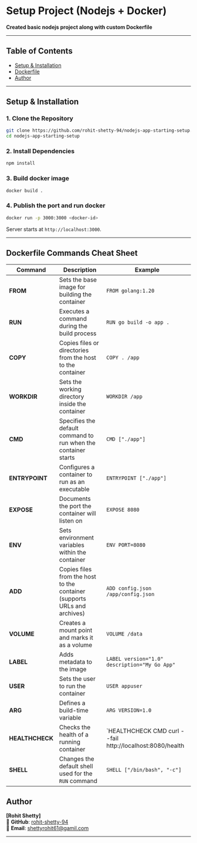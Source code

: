 # **Setup Project (Nodejs + Docker)**

**Created basic nodejs project along with custom Dockerfile**

---

## **Table of Contents**

- [Setup & Installation](#-setup--installation)
- [Dockerfile](#-dockerfile-commands-cheat-sheet)
- [Author](#-author)

---

## **Setup & Installation**

### 1️. **Clone the Repository**

```sh
git clone https://github.com/rohit-shetty-94/nodejs-app-starting-setup.git
cd nodejs-app-starting-setup
```

### 2️. **Install Dependencies**

```sh
npm install
```

### 3️. **Build docker image**

```sh
docker build .
```


### 4️. **Publish the port and run docker**

```sh
docker run -p 3000:3000 <docker-id>
```

Server starts at `http://localhost:3000`.

---

## Dockerfile Commands Cheat Sheet

| Command      | Description                                                            | Example                                               |
|--------------|------------------------------------------------------------------------|-------------------------------------------------------|
| **FROM**     | Sets the base image for building the container                          | `FROM golang:1.20`                                     |
| **RUN**      | Executes a command during the build process                             | `RUN go build -o app .`                                |
| **COPY**     | Copies files or directories from the host to the container              | `COPY . /app`                                          |
| **WORKDIR**  | Sets the working directory inside the container                         | `WORKDIR /app`                                         |
| **CMD**      | Specifies the default command to run when the container starts          | `CMD ["./app"]`                                        |
| **ENTRYPOINT** | Configures a container to run as an executable                        | `ENTRYPOINT ["./app"]`                                 |
| **EXPOSE**   | Documents the port the container will listen on                         | `EXPOSE 8080`                                          |
| **ENV**      | Sets environment variables within the container                         | `ENV PORT=8080`                                        |
| **ADD**      | Copies files from the host to the container (supports URLs and archives) | `ADD config.json /app/config.json`                      |
| **VOLUME**   | Creates a mount point and marks it as a volume                          | `VOLUME /data`                                         |
| **LABEL**    | Adds metadata to the image                                              | `LABEL version="1.0" description="My Go App"`           |
| **USER**     | Sets the user to run the container                                       | `USER appuser`                                         |
| **ARG**      | Defines a build-time variable                                           | `ARG VERSION=1.0`                                      |
| **HEALTHCHECK** | Checks the health of a running container                             | `HEALTHCHECK CMD curl --fail http://localhost:8080/health || exit 1` |
| **SHELL**    | Changes the default shell used for the `RUN` command                     | `SHELL ["/bin/bash", "-c"]`                            |




## **Author**

**[Rohit Shetty]**\
🚀 **GitHub**: [rohit-shetty-94](https://github.com/rohit-shetty-94)\
💎 **Email**: [shettyrohit61@gamil.com](mailto\:shettyrohit61@gamil.com)

---


